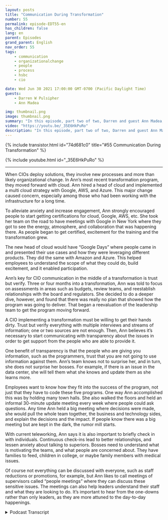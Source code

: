 ```yaml
---
layout: posts
title: "Communication During Transformation"
number: 55
permalink: episode-EDT55-en
has_children: false
lang: en
parent: Episodes
grand_parent: English
nav_order: 55
tags:
    - communication
    - organizationalchange
    - people
    - process
    - hsbc
    - cio

date: Wed Jun 30 2021 17:00:00 GMT-0700 (Pacific Daylight Time)
guests:
    - Darren W Pulsipher
    - Ann Madea

img: thumbnail.png
image: thumbnail.png
summary: "In this episode, part two of two, Darren and guest Ann Madea, former CIO of HSBC, talk about communication during organizational transformation. When CIOs deploy solutions, they involve new processes and more than likely organizational change. In Ann’s most recent transformation program, they moved forward with cloud. Ann hired a head of cloud and implemented a multi cloud strategy with Google, AWS, and Azure. This major change caused concern, especially among those who had been working with the infrastructure for a long time."
video: "https://youtu.be/_35E6HkPuRo"
description: "In this episode, part two of two, Darren and guest Ann Madea, former CIO of HSBC, talk about communication during organizational transformation. When CIOs deploy solutions, they involve new processes and more than likely organizational change. In Ann’s most recent transformation program, they moved forward with cloud. Ann hired a head of cloud and implemented a multi cloud strategy with Google, AWS, and Azure. This major change caused concern, especially among those who had been working with the infrastructure for a long time."
---
```


<div>
{% include transistor.html id="74d681c0" title="#55 Communication During Transformation" %}

{% include youtube.html id="_35E6HkPuRo" %}
</div>

---

When CIOs deploy solutions, they involve new processes and more than likely organizational change. In Ann’s most recent transformation program, they moved forward with cloud. Ann hired a head of cloud and implemented a multi cloud strategy with Google, AWS, and Azure. This major change caused concern, especially among those who had been working with the infrastructure for a long time.

To alleviate anxiety and increase engagement, Ann strongly encouraged people to start getting certifications for cloud, Google, AWS, etc.  She took her team on the road to have meetings with Google in New York where they got to see the energy, atmosphere, and collaboration that was happening there. As people began to get certified, excitement for the training and the transformation grew.

The new head of cloud would have “Google Days” where people came in and presented their use cases and how they were leveraging different products.  They did the same with Amazon and Azure. This helped employees to understand the scope of what they could do, build excitement, and it enabled participation.

Ann’s key for CIO communication in the middle of a transformation is trust but verify. Three or four months into a transformation, Ann was told to focus on assessments in areas such as budgets, review teams, and reestablish relationships with the board and regulators. She decided to do a deeper dive, however, and found that there was really no plan that showed how the program was going to deliver. That began a reevaluation of the leadership team to get the program moving forward.

A CIO implementing a transformation must be willing to get their hands dirty. Trust but verify everything with multiple interviews and streams of information; one or two sources are not enough. Then, Ann believes it’s necessary to start communicating with transparency about the issues in order to get support from the people who are able to provide it.

One benefit of transparency is that the people who are giving you information, such as the programmers, trust that you are not going to use information against them. Ann’s team knows not to surprise her, and in turn, she does not surprise her bosses. For example, if there is an issue in the data center, she will tell them what she knows and update them as she learns more.

Employees want to know how they fit into the success of the program, not just that they have to code these five programs. One way Ann accomplished this was by holding many town halls. She also walked the floors and held an informal 30-minute update meeting every week where people could ask questions. Any time Ann held a big meeting where decisions were made, she would pull the whole team together, the business and technology sides, and explain the decisions and the impact. If people know there was a big meeting but are kept in the dark, the rumor mill starts.

With current teleworking, Ann says it is also important to briefly check in with individuals. Continuous check-ins lead to better relationships, and lessen anxiety about talking to superiors. Bosses need to understand what is motivating the teams, and what people are concerned about. They have families to feed, children in college, or maybe family members with medical issues.

Of course not everything can be discussed with everyone, such as staff reductions or promotions, for example, but Ann likes to call meetings of supervisors called “people meetings” where they can discuss these sensitive issues. The meetings can also help leaders understand their staff and what they are looking to do.  It’s important to hear from the one-downs rather than only leaders, as they are more attuned to the day-to-day happenings. 



<details>
<summary> Podcast Transcript </summary>

<p></p>

</details>

